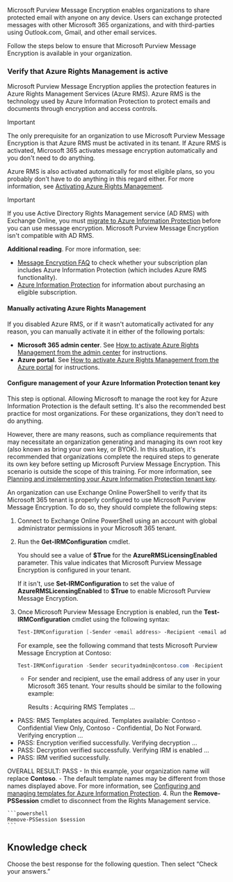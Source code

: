 Microsoft Purview Message Encryption enables organizations to share protected email with anyone on any device. Users can exchange protected messages with other Microsoft 365 organizations, and with third-parties using Outlook.com, Gmail, and other email services.

Follow the steps below to ensure that Microsoft Purview Message Encryption is available in your organization.

### Verify that Azure Rights Management is active

Microsoft Purview Message Encryption applies the protection features in Azure Rights Management Services (Azure RMS). Azure RMS is the technology used by Azure Information Protection to protect emails and documents through encryption and access controls.

> [!IMPORTANT]
> The only prerequisite for an organization to use Microsoft Purview Message Encryption is that Azure RMS must be activated in its tenant. If Azure RMS is activated, Microsoft 365 activates message encryption automatically and you don't need to do anything.

Azure RMS is also activated automatically for most eligible plans, so you probably don't have to do anything in this regard either. For more information, see [Activating Azure Rights Management](/azure/information-protection/activate-service?azure-portal=true).<br>

> [!IMPORTANT]
> If you use Active Directory Rights Management service (AD RMS) with Exchange Online, you must [migrate to Azure Information Protection](/azure/information-protection/migrate-from-ad-rms-to-azure-rms?azure-portal=true) before you can use message encryption. Microsoft Purview Message Encryption isn't compatible with AD RMS.

**Additional reading**. For more information, see:

 -  [Message Encryption FAQ](/microsoft-365/compliance/ome-faq?azure-portal=true) to check whether your subscription plan includes Azure Information Protection (which includes Azure RMS functionality).
 -  [Azure Information Protection](https://azure.microsoft.com/services/information-protection/?azure-portal=true) for information about purchasing an eligible subscription.

#### Manually activating Azure Rights Management

If you disabled Azure RMS, or if it wasn't automatically activated for any reason, you can manually activate it in either of the following portals:

 -  **Microsoft 365 admin center**. See [How to activate Azure Rights Management from the admin center](/azure/information-protection/activate-office365?azure-portal=true) for instructions.
 -  **Azure portal**. See [How to activate Azure Rights Management from the Azure portal](/azure/information-protection/activate-azure?azure-portal=true) for instructions.

#### Configure management of your Azure Information Protection tenant key

This step is optional. Allowing Microsoft to manage the root key for Azure Information Protection is the default setting. It's also the recommended best practice for most organizations. For these organizations, they don't need to do anything.

However, there are many reasons, such as compliance requirements that may necessitate an organization generating and managing its own root key (also known as bring your own key, or BYOK). In this situation, it's recommended that organizations complete the required steps to generate its own key before setting up Microsoft Purview Message Encryption. This scenario is outside the scope of this training. For more information, see [Planning and implementing your Azure Information Protection tenant key](/information-protection/plan-design/plan-implement-tenant-key?azure-portal=true).

An organization can use Exchange Online PowerShell to verify that its Microsoft 365 tenant is properly configured to use Microsoft Purview Message Encryption. To do so, they should complete the following steps:

1.  Connect to Exchange Online PowerShell using an account with global administrator permissions in your Microsoft 365 tenant.
2.  Run the **Get-IRMConfiguration** cmdlet.
    
    You should see a value of **$True** for the **AzureRMSLicensingEnabled** parameter. This value indicates that Microsoft Purview Message Encryption is configured in your tenant.
    
    If it isn't, use **Set-IRMConfiguration** to set the value of **AzureRMSLicensingEnabled** to **$True** to enable Microsoft Purview Message Encryption.
3.  Once Microsoft Purview Message Encryption is enabled, run the **Test-IRMConfiguration** cmdlet using the following syntax:
    
    ```powershell
    Test-IRMConfiguration [-Sender <email address> -Recipient <email address>]
    ```
    
    For example, see the following command that tests Microsoft Purview Message Encryption at Contoso:
    
    ```powershell
    Test-IRMConfiguration -Sender securityadmin@contoso.com -Recipient securityadmin@contoso.com
    ```
    
    
     -  For sender and recipient, use the email address of any user in your Microsoft 365 tenant. Your results should be similar to the following example:
        
        Results :
Acquiring RMS Templates ...
- PASS: RMS Templates acquired. Templates available: Contoso - Confidential View Only, Contoso - Confidential, Do Not Forward.
Verifying encryption ...
- PASS: Encryption verified successfully.
Verifying decryption ...
- PASS: Decryption verified successfully.
Verifying IRM is enabled ...
- PASS: IRM verified successfully.

OVERALL RESULT: PASS
     -  In this example, your organization name will replace **Contoso**.
     -  The default template names may be different from those names displayed above. For more information, see [Configuring and managing templates for Azure Information Protection](/azure/information-protection/configure-policy-templates?azure-portal=true).
4.  Run the **Remove-PSSession** cmdlet to disconnect from the Rights Management service.
    
    ```powershell
    Remove-PSSession $session
    ```

## 

## Knowledge check

Choose the best response for the following question. Then select “Check your answers.”